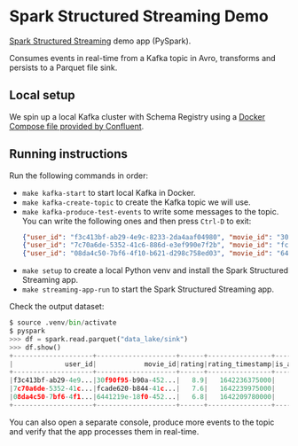 # Spark Structured Streaming Demo
[Spark Structured Streaming](https://spark.apache.org/docs/latest/structured-streaming-programming-guide.html) demo app (PySpark).

Consumes events in real-time from a Kafka topic in Avro, transforms and persists to a Parquet file sink.

## Local setup
We spin up a local Kafka cluster with Schema Registry using a [Docker Compose file provided by Confluent](https://developer.confluent.io/tutorials/kafka-console-consumer-producer-avro/kafka.html#get-confluent-platform).

## Running instructions
Run the following commands in order:
* `make kafka-start` to start local Kafka in Docker.
* `make kafka-create-topic` to create the Kafka topic we will use.
* `make kafka-produce-test-events` to write some messages to the topic. You can write the following ones and then press `Ctrl-D` to exit:
    ```json
    {"user_id": "f3c413bf-ab29-4e9c-8233-2da4aaf04980", "movie_id": "30f90f95-b90a-452f-a934-162eb10437c7", "rating": 8.9, "rating_timestamp": 1642236375000}
    {"user_id": "7c70a6de-5352-41c6-886d-e3ef990e7f2b", "movie_id": "fcade620-b844-41cc-bc40-e244f334e6e0", "rating": 7.6, "rating_timestamp": 1642239975000}
    {"user_id": "08da4c50-7bf6-4f10-b621-d298c758ed03", "movie_id": "6441219e-18f0-452b-953d-d2278f47b68f", "rating": 6.8, "rating_timestamp": 1642209780000}
    ```
* `make setup` to create a local Python venv and install the Spark Structured Streaming app.
* `make streaming-app-run` to start the Spark Structured Streaming app.

Check the output dataset:

```python
$ source .venv/bin/activate
$ pyspark
>>> df = spark.read.parquet("data_lake/sink")
>>> df.show()                                                                   
+--------------------+--------------------+------+----------------+-----------+
|             user_id|            movie_id|rating|rating_timestamp|is_approved|
+--------------------+--------------------+------+----------------+-----------+
|f3c413bf-ab29-4e9...|30f90f95-b90a-452...|   8.9|   1642236375000|       true|
|7c70a6de-5352-41c...|fcade620-b844-41c...|   7.6|   1642239975000|       true|
|08da4c50-7bf6-4f1...|6441219e-18f0-452...|   6.8|   1642209780000|      false|
+--------------------+--------------------+------+----------------+-----------+
```


You can also open a separate console, produce more events to the topic and verify that the app processes them in real-time.
